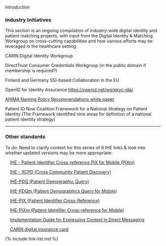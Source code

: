 Introduction

### Industry Initiatives

This section is an ongoing compilation of industry-wide digital identity and patient matching projects, with input from the Digital Identity & Matching Workgroup on cross-cutting capabilities and how various efforts may be leveraged in the healthcare setting. 

CARIN Digital Identity Workgroup

DirectTrust Consumer Credentials Workgroup (in the public domain if membership is required?)

Finland and Germany SSI-based Collaboration in the EU

OpenID for Identity Assurance https://openid.net/wg/ekyc-ida/ 

[AHIMA Naming Policy Recommendations white paper](https://ahima.org/media/blfdriqj/326_21_namingpolicywhitepaper_final.pdf?oid=302787)

Patient ID Now Coalition Framework for a National Strategy on Patient Identity  (The Framework identified nine areas for definition of a national patient identity strategy)

----

### Other standards

To do: Need to clarify context for this series of 6 IHE links & look into whether updated versions may be more appropriate:

&nbsp;&nbsp;&nbsp;&nbsp;[IHE - Patient Identifier Cross-reference PIX for Mobile (PIXm)](http://wiki.ihe.net/index.php/Patient_Identifier_Cross-Reference_for_Mobile_(PIXm))  

&nbsp;&nbsp;&nbsp;&nbsp;[IHE - XCPD (Cross Community Patient Discovery)](https://wiki.ihe.net/index.php/Cross-Community_Patient_Discovery)  

&nbsp;&nbsp;&nbsp;&nbsp;[IHE-PDQ (Patient Demographic Query)](http://wiki.ihe.net/index.php?title=Patient_Demographics_Query)  

&nbsp;&nbsp;&nbsp;&nbsp;[IHE-PDQm (Patient Demographics Query for Mobile)](https://wiki.ihe.net/index.php/Patient_Demographics_Query_for_Mobile_(PDQm))  

&nbsp;&nbsp;&nbsp;&nbsp;[IHE-PIX (Patient Identifier Cross-Reference)](http://wiki.ihe.net/index.php?title=Patient_Identifier_Cross-Referencing)  

&nbsp;&nbsp;&nbsp;&nbsp;[IHE-PIXm (Patient Identifier Cross-reference for Mobile)](https://www.ihe.net/uploadedFiles/Documents/ITI/IHE_ITI_Suppl_PIXm_Rev1.4_TI_2018-07-24.pdf)  

&nbsp;&nbsp;&nbsp;&nbsp;[Implementation Guide for Expressing Context in Direct Messaging](http://wiki.directproject.org/w/images/4/40/Implementation_Guide_for_Expressing_Context_in_Direct_Messaging_v1.1.pdf)  

&nbsp;&nbsp;&nbsp;&nbsp;[CARIN digital insurance card](https://confluence.hl7.org/display/CAR/CARIN+IG+for+Digital+Insurance+Card)  

{% include link-list.md %}

